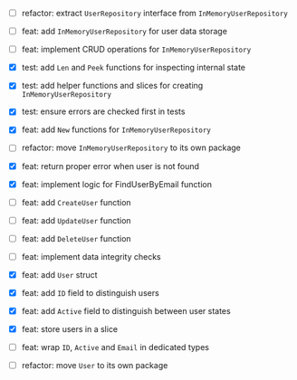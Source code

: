 - [ ] refactor: extract `UserRepository` interface from `InMemoryUserRepository`
- [ ] feat: add `InMemoryUserRepository` for user data storage
- [ ] feat: implement CRUD operations for `InMemoryUserRepository`

- [x] test: add `Len` and `Peek` functions for inspecting internal state
- [x] test: add helper functions and slices for creating `InMemoryUserRepository` 
- [x] test: ensure errors are checked first in tests

- [x] feat: add `New` functions for `InMemoryUserRepository`
- [ ] refactor: move `InMemoryUserRepository` to its own package

- [x] feat: return proper error when user is not found
- [x] feat: implement logic for FindUserByEmail function
- [ ] feat: add `CreateUser` function
- [ ] feat: add `UpdateUser` function
- [ ] feat: add `DeleteUser` function
- [ ] feat: implement data integrity checks

- [x] feat: add `User` struct
- [x] feat: add `ID` field to distinguish users
- [x] feat: add `Active` field to distinguish between user states
- [x] feat: store users in a slice
- [ ] feat: wrap `ID`, `Active` and `Email` in dedicated types
- [ ] refactor: move `User` to its own package